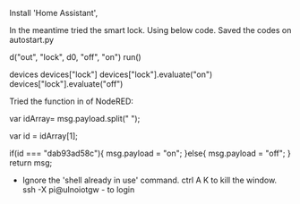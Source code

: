 
Install 'Home Assistant', 

In the meantime tried the smart lock. Using below code. Saved the codes on autostart.py

d("out", "lock", d0, "off", "on")
run()

devices
devices["lock"]
devices["lock"].evaluate("on")
devices["lock"].evaluate("off")

Tried the function in of NodeRED:

var idArray= msg.payload.split(" ");

var id = idArray[1];

if(id === "dab93ad58c"){
    msg.payload = "on";
}else{
    msg.payload = "off";
}
return msg;

* Ignore the 'shell already in use' command. 
ctrl A K to kill the window. 
ssh -X pi@ulnoiotgw - to login

